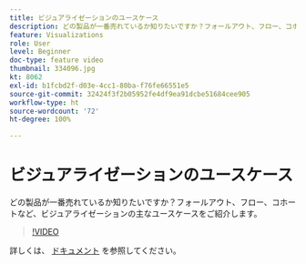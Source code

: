 ```yaml
---
title: ビジュアライゼーションのユースケース
description: どの製品が一番売れているか知りたいですか？フォールアウト、フロー、コホートなど、ビジュアライゼーションの主なユースケースをご紹介します。
feature: Visualizations
role: User
level: Beginner
doc-type: feature video
thumbnail: 334096.jpg
kt: 8062
exl-id: b1fcbd2f-d03e-4cc1-80ba-f76fe66551e5
source-git-commit: 32424f3f2b05952fe4df9ea91dcbe51684cee905
workflow-type: ht
source-wordcount: '72'
ht-degree: 100%

---
```


# ビジュアライゼーションのユースケース

どの製品が一番売れているか知りたいですか？フォールアウト、フロー、コホートなど、ビジュアライゼーションの主なユースケースをご紹介します。

>[!VIDEO](https://video.tv.adobe.com/v/334096/?quality=12&learn=on)

詳しくは、 [ドキュメント](https://experienceleague.adobe.com/docs/data-workbench/using/dashboard/visualizations/visualization-types/c-visualization-types.html?lang=ja) を参照してください。
